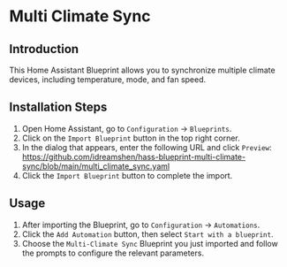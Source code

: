 # Multi Climate Sync

## Introduction
This Home Assistant Blueprint allows you to synchronize multiple climate devices, including temperature, mode, and fan speed.

## Installation Steps

1. Open Home Assistant, go to `Configuration` -> `Blueprints`.
2. Click on the `Import Blueprint` button in the top right corner.
3. In the dialog that appears, enter the following URL and click `Preview`:
https://github.com/idreamshen/hass-blueprint-multi-climate-sync/blob/main/multi_climate_sync.yaml
4. Click the `Import Blueprint` button to complete the import.

## Usage
1. After importing the Blueprint, go to `Configuration` -> `Automations`.
2. Click the `Add Automation` button, then select `Start with a blueprint`.
3. Choose the `Multi-Climate Sync` Blueprint you just imported and follow the prompts to configure the relevant parameters.